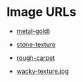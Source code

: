 # Image URLs

- [metal-gold)](https://cdn.shopify.com/s/files/1/0278/7289/files/Free-vintage-textures-gold-metal_1024x1024.jpg?v=1494574887)
- [stone-texture](https://cdnb.artstation.com/p/assets/images/images/010/346/647/large/peter-burroughs-stonetexture.jpg?1523947216)
- [rough-carpet](https://cdn.photographylife.com/wp-content/uploads/2012/10/Nikon-D600-Sample-19.jpg)

- [wacky-texture.jpg](https://cdn.dribbble.com/users/2924953/screenshots/6042024/texture1.jpg)
